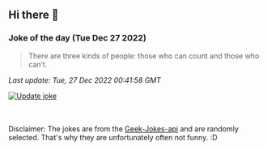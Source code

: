 ## Hi there 👋

### Joke of the day (Tue Dec 27 2022)
<!-- joke -->
>There are three kinds of people: those who can count and those who can’t.
<!-- /joke -->

*Last update: Tue, 27 Dec 2022 00:41:58 GMT*

[![Update joke](https://github.com/nclskfm/nclskfm/actions/workflows/joke.yml/badge.svg)](https://github.com/nclskfm/nclskfm/actions/workflows/joke.yml)

<br><br>
Disclaimer: The jokes are from the [Geek-Jokes-api](https://github.com/sameerkumar18/geek-joke-api) and are randomly selected. That's why they are unfortunately often not funny. :D
